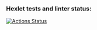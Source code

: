 ### Hexlet tests and linter status:
[![Actions Status](https://github.com/AkasunaKage/frontend-project-lvl1/workflows/hexlet-check/badge.svg)](https://github.com/AkasunaKage/frontend-project-lvl1/actions)